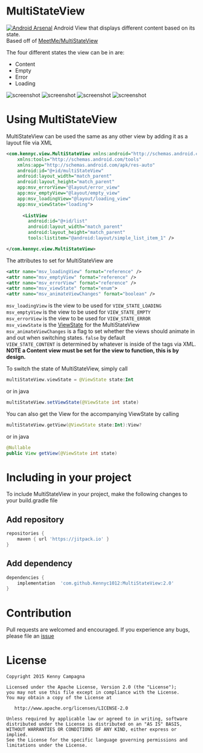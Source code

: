 # MultiStateView
[![Android Arsenal](https://img.shields.io/badge/Android%20Arsenal-MultiStateView-brightgreen.svg?style=flat)](http://android-arsenal.com/details/1/1726)
Android View that displays different content based on its state.<br>
Based off of [MeetMe/MultiStateView](https://github.com/MeetMe/Android-MultiStateView)

The four different states the view can be in are:
- Content
- Empty
- Error
- Loading

![screenshot](https://github.com/Kennyc1012/MultiStateView/blob/master/art/content.png)
![screenshot](https://github.com/Kennyc1012/MultiStateView/blob/master/art/loading.png)
![screenshot](https://github.com/Kennyc1012/MultiStateView/blob/master/art/empty.png)
![screenshot](https://github.com/Kennyc1012/MultiStateView/blob/master/art/error.png)


# Using MultiStateView
MultiStateView can be used the same as any other view by adding it as a layout file via XML
```xml
<com.kennyc.view.MultiStateView xmlns:android="http://schemas.android.com/apk/res/android"
    xmlns:tools="http://schemas.android.com/tools"
    xmlns:app="http://schemas.android.com/apk/res-auto"
    android:id="@+id/multiStateView"
    android:layout_width="match_parent"
    android:layout_height="match_parent"
    app:msv_errorView="@layout/error_view"
    app:msv_emptyView="@layout/empty_view"
    app:msv_loadingView="@layout/loading_view"
    app:msv_viewState="loading">
    
      <ListView
        android:id="@+id/list"
        android:layout_width="match_parent"
        android:layout_height="match_parent"
        tools:listitem="@android:layout/simple_list_item_1" />

</com.kennyc.view.MultiStateView>
```
The attributes to set for MultiStateView are
```xml
<attr name="msv_loadingView" format="reference" />
<attr name="msv_emptyView" format="reference" />
<attr name="msv_errorView" format="reference" />
<attr name="msv_viewState" format="enum">
<attr name="msv_animateViewChanges" format="boolean" />
```

`msv_loadingView` is the view to be used for `VIEW_STATE_LOADING` <br>
`msv_emptyView` is the view to be used for `VIEW_STATE_EMPTY` <br>
`msv_errorView` is the view to be used for `VIEW_STATE_ERROR` <br>
`msv_viewState` is the [ViewState](https://github.com/Kennyc1012/MultiStateView/blob/master/library/src/main/java/com/kennyc/view/MultiStateView.kt#L34) for the MultiStateView<br>
`msv_animateViewChanges` is a flag to set whether the views should animate in and out when switching states. `false` by default<br>
`VIEW_STATE_CONTENT` is determined by whatever is inside of the tags via XML. <b>NOTE a Content view must be set for the view to function, this is by design.</b>

To switch the state of MultiStateView, simply call
```kotlin 
multiStateView.viewState = @ViewState state:Int
```
or in java
```java
multiStateView.setViewState(@ViewState int state)
```

You can also get the View for the accompanying ViewState by calling
```kotlin 
multiStateView.getView(@ViewState state:Int):View?
```
or in java
```java
@Nullable
public View getView(@ViewState int state)
```

# Including in your project
To include MultiStateView in your project, make the following changes to your build.gradle file

## Add repository 
```groovy
repositories {
    maven { url 'https://jitpack.io' }
}
```
## Add dependency
```groovy
dependencies {
    implementation  'com.github.Kennyc1012:MultiStateView:2.0'
}
```

# Contribution
Pull requests are welcomed and encouraged. If you experience any bugs, please file an [issue](https://github.com/Kennyc1012/MultiStateView/issues)

License
=======

    Copyright 2015 Kenny Campagna

    Licensed under the Apache License, Version 2.0 (the "License");
    you may not use this file except in compliance with the License.
    You may obtain a copy of the License at

       http://www.apache.org/licenses/LICENSE-2.0

    Unless required by applicable law or agreed to in writing, software
    distributed under the License is distributed on an "AS IS" BASIS,
    WITHOUT WARRANTIES OR CONDITIONS OF ANY KIND, either express or implied.
    See the License for the specific language governing permissions and
    limitations under the License.
